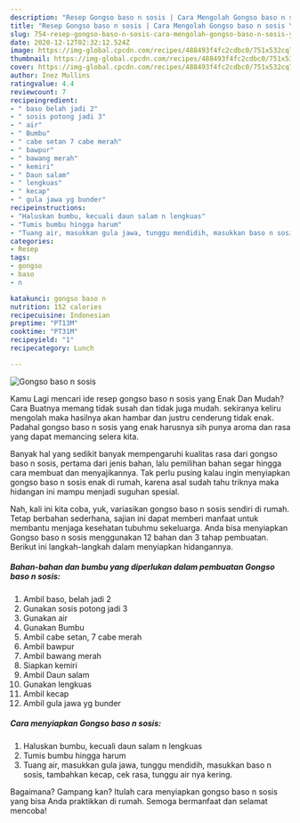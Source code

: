 ```yaml
---
description: "Resep Gongso baso n sosis | Cara Mengolah Gongso baso n sosis Yang Bisa Manjain Lidah"
title: "Resep Gongso baso n sosis | Cara Mengolah Gongso baso n sosis Yang Bisa Manjain Lidah"
slug: 754-resep-gongso-baso-n-sosis-cara-mengolah-gongso-baso-n-sosis-yang-bisa-manjain-lidah
date: 2020-12-12T02:32:12.524Z
image: https://img-global.cpcdn.com/recipes/488493f4fc2cdbc0/751x532cq70/gongso-baso-n-sosis-foto-resep-utama.jpg
thumbnail: https://img-global.cpcdn.com/recipes/488493f4fc2cdbc0/751x532cq70/gongso-baso-n-sosis-foto-resep-utama.jpg
cover: https://img-global.cpcdn.com/recipes/488493f4fc2cdbc0/751x532cq70/gongso-baso-n-sosis-foto-resep-utama.jpg
author: Inez Mullins
ratingvalue: 4.4
reviewcount: 7
recipeingredient:
- " baso belah jadi 2"
- " sosis potong jadi 3"
- " air"
- " Bumbu"
- " cabe setan 7 cabe merah"
- " bawpur"
- " bawang merah"
- " kemiri"
- " Daun salam"
- " lengkuas"
- " kecap"
- " gula jawa yg bunder"
recipeinstructions:
- "Haluskan bumbu, kecuali daun salam n lengkuas"
- "Tumis bumbu hingga harum"
- "Tuang air, masukkan gula jawa, tunggu mendidih, masukkan baso n sosis, tambahkan kecap, cek rasa, tunggu air nya kering."
categories:
- Resep
tags:
- gongso
- baso
- n

katakunci: gongso baso n 
nutrition: 152 calories
recipecuisine: Indonesian
preptime: "PT13M"
cooktime: "PT31M"
recipeyield: "1"
recipecategory: Lunch

---
```



![Gongso baso n sosis](https://img-global.cpcdn.com/recipes/488493f4fc2cdbc0/751x532cq70/gongso-baso-n-sosis-foto-resep-utama.jpg)

Kamu Lagi mencari ide resep gongso baso n sosis yang Enak Dan Mudah? Cara Buatnya memang tidak susah dan tidak juga mudah. sekiranya keliru mengolah maka hasilnya akan hambar dan justru cenderung tidak enak. Padahal gongso baso n sosis yang enak harusnya sih punya aroma dan rasa yang dapat memancing selera kita.



Banyak hal yang sedikit banyak mempengaruhi kualitas rasa dari gongso baso n sosis, pertama dari jenis bahan, lalu pemilihan bahan segar hingga cara membuat dan menyajikannya. Tak perlu pusing kalau ingin menyiapkan gongso baso n sosis enak di rumah, karena asal sudah tahu triknya maka hidangan ini mampu menjadi suguhan spesial.


Nah, kali ini kita coba, yuk, variasikan gongso baso n sosis sendiri di rumah. Tetap berbahan sederhana, sajian ini dapat memberi manfaat untuk membantu menjaga kesehatan tubuhmu sekeluarga. Anda bisa menyiapkan Gongso baso n sosis menggunakan 12 bahan dan 3 tahap pembuatan. Berikut ini langkah-langkah dalam menyiapkan hidangannya.

<!--inarticleads1-->

##### Bahan-bahan dan bumbu yang diperlukan dalam pembuatan Gongso baso n sosis:

1. Ambil  baso, belah jadi 2
1. Gunakan  sosis potong jadi 3
1. Gunakan  air
1. Gunakan  Bumbu
1. Ambil  cabe setan, 7 cabe merah
1. Ambil  bawpur
1. Ambil  bawang merah
1. Siapkan  kemiri
1. Ambil  Daun salam
1. Gunakan  lengkuas
1. Ambil  kecap
1. Ambil  gula jawa yg bunder




<!--inarticleads2-->

##### Cara menyiapkan Gongso baso n sosis:

1. Haluskan bumbu, kecuali daun salam n lengkuas
1. Tumis bumbu hingga harum
1. Tuang air, masukkan gula jawa, tunggu mendidih, masukkan baso n sosis, tambahkan kecap, cek rasa, tunggu air nya kering.




Bagaimana? Gampang kan? Itulah cara menyiapkan gongso baso n sosis yang bisa Anda praktikkan di rumah. Semoga bermanfaat dan selamat mencoba!
